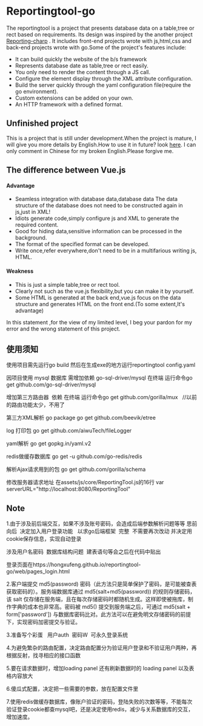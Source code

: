 Reportingtool-go
================
The reportingtool is a project that presents database data on a table,tree or rect  based on requirements.  Its design was inspired by the another project
[Reporting-charp](https://github.com/hongxufeng/reportingtool-csharp)
. It includes front-end projects wrote with js,html,css  and back-end projects wrote with go.Some of the project's features include:

* It can  build quickly the website of the b/s framework
* Represents database date as table,tree or rect easily.
* You only need to render the content through a JS call.
* Configure the element display through the XML attribute configuration.
* Build the server quickly through the yaml configuration file(require the go environment).
* Custom extensions can be added on your own.
* An HTTP framework with a defined format.
## Unfinished project
This is a project that is still under development.When the project is mature, I will give you more details by English.How to use it in future? look [here](https://github.com/hongxufeng/reportingtool-csharp/blob/master/ReportingTool/ReadMe.docx).
I can only comment in Chinese for my broken English.Please forgive me.

## The difference between Vue.js
#### Advantage
* Seamless integration with database data,database data The data structure of the database does not need to be constructed again in js,just in XML!
* Idiots generate code,simply configure js and XML to generate the required content.
* Good for hiding data,sensitive information can be processed in the background.
* The format of the specified format can be developed.
* Write once,refer everywhere,don't need to be in a multifarious writing js, HTML.

#### Weakness
* This is just a simple table,tree or rect tool.
* Clearly not such as the vue.js flexibility,but you can make it by yourself.
* Some HTML is generated at the back end,vue.js focus on the data structure and generates HTML on the front end.(To some extent,It's advantage)


In this statement ,for the view of my limited level, I beg your pardon for my error and the wrong statement of this project.
## 使用须知
使用项目需先运行go build   然后在生成exe的地方运行reportingtool config.yaml

因项目使用 mysql 数据库 需增加依赖  go-sql-driver/mysql
在终端 运行命令go get github.com/go-sql-driver/mysql


增加第三方路由器  依赖
在终端 运行命令go get github.com/gorilla/mux   //以前的路由功能太少，不用了


第三方XML解析  go package
go get github.com/beevik/etree


log 打印包
go get github.com/aiwuTech/fileLogger

yaml解析  go get gopkg.in/yaml.v2

redis做缓存数据库  go get -u github.com/go-redis/redis

解析Ajax请求用到的包    go get github.com/gorilla/schema

修改服务器请求地址 在assets/js/core/ReportingTool.js的16行
var serverURL="http://localhost:8080/ReportingTool"


## Note
1.由于涉及前后端交互，如果不涉及账号密码，会造成后端参数解析问题等等
思前向后  决定加入用户登录功能   以求go后端框架  完整  不需要再次改动
并决定用cookie保存信息，实现自动登录

涉及用户名密码  数据库结构问题  建表语句等会之后在代码中贴出

登录页面在https://hongxufeng.github.io/reportingtool-go/web/pages_login.html

2.客户端提交 md5(password) 密码（此方法只是简单保护了密码，是可能被查表获取密码的）。服务端数据库通过 md5(salt+md5(password)) 的规则存储密码，该 salt 仅存储在服务端，且在每次存储密码时都随机生成。这样即使被拖库，制作字典的成本也非常高。密码被 md5() 提交到服务端之后，可通过 md5(salt + form['password']) 与数据库密码比对。此方法可以在避免明文存储密码的前提下，实现密码加密提交与验证。

3.准备写个彩蛋   用户auth  密码W  可永久登录系统

4.为避免繁杂的路由配置，决定路由配置分为验证用户登录和不验证用户两种，再根据反射，找寻相应的接口函数

5.要在请求数据时，增加loading panel  还有刷新数据时的  loading panel  以及表格内容放大

6.傻瓜式配置，决定把一些需要的参数，放在配置文件里

7.使用redis做缓存数据库，像账户验证的密码，登陆失败的次数等等，不能每次验证登录cookie都查mysql吧，还是决定使用redis，减少与关系数据库的交互，增加速度。

